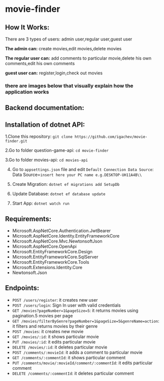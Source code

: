 # movie-finder

## How It Works:
<p>There are 3 types of users: admin user,regular user,guest user</p>
<p><strong>The admin can:</strong> create movies,edit movies,delete movies</p>
<p><strong>The regular user can:</strong> add comments to particular movie,delete his own comments,edit his own comments</p>
<p><strong>guest user can:</strong> register,login,check out movies</p>
<h3>there are images below that visually explain how the application works</h3>

## Backend documentation:

## Installation of dotnet API:
1.Clone this repository: `git clone https://github.com/igachev/movie-finder.git`

2.Go to folder question-game-api: `cd movie-finder`

3.Go to folder movies-api: `cd movies-api`

4. Go to `appsettings.json` file and edit `Default Connection Data Source`: Data Source=`insert here your PC name e.g.DESKTOP-UH11A4B\\`

5. Create Migration: `dotnet ef migrations add SetupDb`

6. Update Database: `dotnet ef database update`

7. Start App: `dotnet watch run`


## Requirements:
- Microsoft.AspNetCore.Authentication.JwtBearer
- Microsoft.AspNetCore.Identity.EntityFrameworkCore
- Microsoft.AspNetCore.Mvc.NewtonsoftJson
- Microsoft.AspNetCore.OpenApi
- Microsoft.EntityFrameworkCore.Design
- Microsoft.EntityFrameworkCore.SqlServer
- Microsoft.EntityFrameworkCore.Tools
- Microsoft.Extensions.Identity.Core
- Newtonsoft.Json

## Endpoints:
- `POST /users/register`: it creates new user
- `POST /users/login`: Sign In user with valid credentials
- `GET /movies?pageNumber=1&pageSize=5`: it returns movies using pagination.5 movies per page
- `GET /movies/filterByGenre?pageNumber=1&pageSize=5&genreName=action`: it filters and returns movies by their genre
- `POST /movies`: it creates new movie
- `GET /movies/:id`: it shows particular movie
- `PUT /movies/:id`: it edits particular movie
- `DELETE /movies/:id`: it deletes particular movie
- `POST /comments/:movieId`: it adds a comment to particular movie
- `GET /comments/:commentId`: it shows particular comment
- `PUT /comments/movie/:movieId/comment/:commentId`: it edits particular comment
- `DELETE /comments/:commentId`: it deletes particular comment
